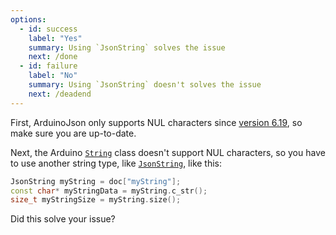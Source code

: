 ```yaml
---
options:
  - id: success
    label: "Yes"
    summary: Using `JsonString` solves the issue
    next: /done
  - id: failure
    label: "No"
    summary: Using `JsonString` doesn't solves the issue
    next: /deadend
---
```


First, ArduinoJson only supports NUL characters since [version 6.19](/news/2022/01/08/arduinojson-6-19-0/), so make sure you are up-to-date.

Next, the Arduino [`String`](https://www.arduino.cc/reference/en/language/variables/data-types/stringobject/) class doesn't support NUL characters, so you have to use another string type, like [`JsonString`](/v6/api/jsonstring/), like this:

```c++
JsonString myString = doc["myString"];
const char* myStringData = myString.c_str();
size_t myStringSize = myString.size();
```

Did this solve your issue?
